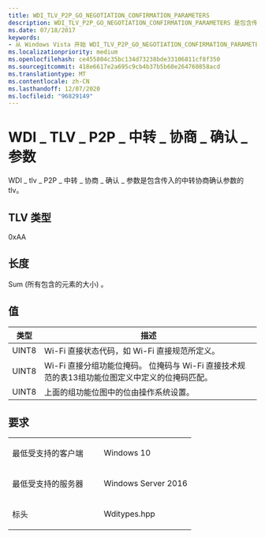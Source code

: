 ```yaml
---
title: WDI_TLV_P2P_GO_NEGOTIATION_CONFIRMATION_PARAMETERS
description: WDI_TLV_P2P_GO_NEGOTIATION_CONFIRMATION_PARAMETERS 是包含传入的中转协商确认参数的 TLV。
ms.date: 07/18/2017
keywords:
- 从 Windows Vista 开始 WDI_TLV_P2P_GO_NEGOTIATION_CONFIRMATION_PARAMETERS 网络驱动程序
ms.localizationpriority: medium
ms.openlocfilehash: ce455804c35bc134d73238bde33106811cf8f350
ms.sourcegitcommit: 418e6617e2a695c9cb4b37b5b60e264760858acd
ms.translationtype: MT
ms.contentlocale: zh-CN
ms.lasthandoff: 12/07/2020
ms.locfileid: "96829149"
---
```

# <a name="wdi_tlv_p2p_go_negotiation_confirmation_parameters"></a>WDI \_ TLV \_ P2P \_ 中转 \_ 协商 \_ 确认 \_ 参数


WDI \_ tlv \_ P2P \_ 中转 \_ 协商 \_ 确认 \_ 参数是包含传入的中转协商确认参数的 tlv。

## <a name="tlv-type"></a>TLV 类型


0xAA

## <a name="length"></a>长度


Sum (所有包含的元素的大小) 。

## <a name="values"></a>值


| 类型  | 描述                                                                                                                                                          |
|-------|----------------------------------------------------------------------------------------------------------------------------------------------------------------------|
| UINT8 | Wi-Fi 直接状态代码，如 Wi-Fi 直接规范所定义。                                                                                          |
| UINT8 | Wi-Fi 直接分组功能位掩码。 位掩码与 Wi-Fi 直接技术规范的表13组功能位图定义中定义的位掩码匹配。 |
| UINT8 | 上面的组功能位图中的位由操作系统设置。                                                                                  |

 

<a name="requirements"></a>要求
------------

<table>
<colgroup>
<col width="50%" />
<col width="50%" />
</colgroup>
<tbody>
<tr class="odd">
<td><p>最低受支持的客户端</p></td>
<td><p>Windows 10</p></td>
</tr>
<tr class="even">
<td><p>最低受支持的服务器</p></td>
<td><p>Windows Server 2016</p></td>
</tr>
<tr class="odd">
<td><p>标头</p></td>
<td>Wditypes.hpp</td>
</tr>
</tbody>
</table>

 

 




